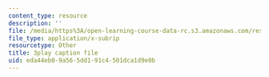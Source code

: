 ```yaml
---
content_type: resource
description: ''
file: /media/https%3A/open-learning-course-data-rc.s3.amazonaws.com/res-tll-004-stem-concept-videos-fall-2013/eda44eb09a565dd191c4501dca1d9e0b_zRslv221V9c.vtt
file_type: application/x-subrip
resourcetype: Other
title: 3play caption file
uid: eda44eb0-9a56-5dd1-91c4-501dca1d9e0b
---
```

